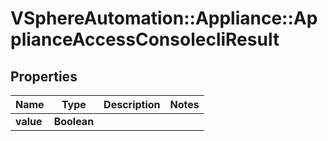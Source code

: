 # VSphereAutomation::Appliance::ApplianceAccessConsolecliResult

## Properties
Name | Type | Description | Notes
------------ | ------------- | ------------- | -------------
**value** | **Boolean** |  | 


